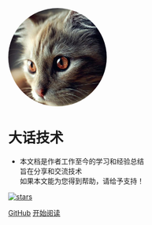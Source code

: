 <img width="320px" style="width:200px; height:200px; border-radius: 50%" bor src="style/cat.jpg">

# **大话技术**

- 本文档是作者工作至今的学习和经验总结<br>旨在分享和交流技术<br>如果本文能为您得到帮助，请给予支持！

[![stars](https://img.shields.io/badge/%E7%A8%8B%E5%BA%8F%E7%8C%BF-%E5%B9%B2%E9%A5%AD%E4%BA%BA-green)](https://github.com/mochazi/docsify-demo)

[GitHub](https://github.com/shayunpeng)
[开始阅读](?id=中文文档)
